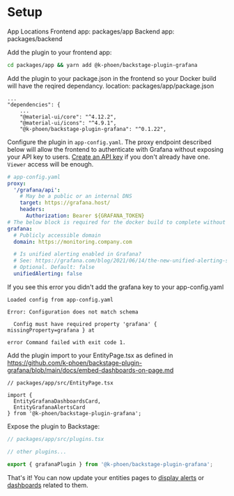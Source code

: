 # Setup

App Locations
  Frontend app: packages/app
  Backend app:  packages/backend

Add the plugin to your frontend app:
```bash
cd packages/app && yarn add @k-phoen/backstage-plugin-grafana
```

Add the plugin to your package.json in the frontend so your Docker build will have the reqired dependancy.
location: packages/app/package.json
```
...
"dependencies": {
    ...
    "@material-ui/core": "^4.12.2",
    "@material-ui/icons": "^4.9.1",
    "@k-phoen/backstage-plugin-grafana": "^0.1.22",
```

Configure the plugin in `app-config.yaml`. The proxy endpoint described below will allow the frontend
to authenticate with Grafana without exposing your API key to users.
[Create an API key](https://grafana.com/docs/grafana/latest/http_api/auth/#create-api-token) if you don't already have one. `Viewer` access will be enough.

```yaml
# app-config.yaml
proxy:
  '/grafana/api':
    # May be a public or an internal DNS
    target: https://grafana.host/
    headers:
      Authorization: Bearer ${GRAFANA_TOKEN}
# The below block is required for the docker build to complete without error.
grafana:
  # Publicly accessible domain
  domain: https://monitoring.company.com

  # Is unified alerting enabled in Grafana?
  # See: https://grafana.com/blog/2021/06/14/the-new-unified-alerting-system-for-grafana-everything-you-need-to-know/
  # Optional. Default: false
  unifiedAlerting: false
```
If you see this error you didn't add the grafana key to your app-config.yaml
```
Loaded config from app-config.yaml

Error: Configuration does not match schema

  Config must have required property 'grafana' { missingProperty=grafana } at 

error Command failed with exit code 1.
```
Add the plugin import to your EntityPage.tsx as defined in https://github.com/k-phoen/backstage-plugin-grafana/blob/main/docs/embed-dashboards-on-page.md
```
// packages/app/src/EntityPage.tsx

import {
  EntityGrafanaDashboardsCard,
  EntityGrafanaAlertsCard
} from '@k-phoen/backstage-plugin-grafana';

```
 
Expose the plugin to Backstage:

```ts
// packages/app/src/plugins.tsx

// other plugins...

export { grafanaPlugin } from '@k-phoen/backstage-plugin-grafana';
```

That's it! You can now update your entities pages to [display alerts](alerts-on-component-page.md) or [dashboards](dashboards-on-component-page.md) related to them.
